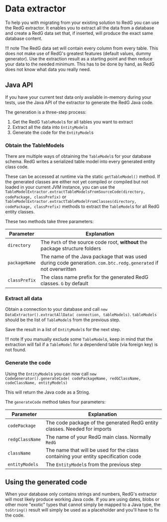 # Data extractor

To help you with migrating from your existing solution to RedG you can use
the RedG extractor. It enables you to extract all the data from a database and
create a RedG data set that, if inserted, will produce the exact same database
content.

!!! note
    The RedG data set will contain every column from every table. This does not
    make use of RedG's greatest features (default values, dummy generator).
    Use the extraction result as a starting point and then reduce your data to the
    needed minimum. This has to be done by hand, as RedG does not know what data you
    really need.
    
## Java API

If you have your current test data only available in-memory during your tests,
use the Java API of the extractor to generate the RedG Java code.

The generation is a three-step process:

 1. Get the RedG `TableModel`s for all tables you want to extract
 2. Extract all the data into `EntityModel`s
 3. Generate the code for the `EntityModel`s
 
### Obtain the TableModels

There are multiple ways of obtaining the `TableModel`s for your database schema.
RedG writes a serialized table model into every generated entity class code.

These can be accessed at runtime via the static `getTableModel()` method.
If the generated classes are either not yet compiled or compiled but not loaded
in your current JVM instance, you can use the `TableModelExtractor.extractTableModelsFromSourceCode(directory, codePackage, classPrefix)`
or `TableModelExtractor.extractTableModelFromClasses(directory, codePackage, classPrefix)` methods to
extract the `TableModel`s for all RedG entity classes.

These two methods take three parameters:

| Parameter | Explanation |
| --------- | ----------- |
| `directory` | The `Path` of the source code root, **without** the package structure folders |
| `packageName` | The name of the Java package that was used during code generation. `com.btc.redg.generated` if not overwritten |
| `classPrefix` | The class name prefix for the generated RedG classes. `G` by default |

### Extract all data

Obtain a connection to your database and call `new DataExtractor().extractAllData( connection, tableModels)`.
`tableModels` should be the list of `TableModel`s from the previous step.

Save the result in a list of `EntityModel`s for the next step.

!!! note
    If you manually exclude some `TableModel`s, keep in mind that the extraction will fail if a `TableModel`
    for a dependend table (via foreign key) is not found.

### Generate the code

Using the `EntityModel`s you can now call `new CodeGenerator().generateCode( codePackageName, redGClassName, codeClassName, entityModels)`

This will return the Java code as a String.

The `generateCode` method takes four parameters:

| Parameter | Explanation |
| --------- | ----------- |
| `codePackage` | The code package of the generated RedG entity classes. Needed for imports |
| `redgClassName` | The name of your RedG main class. Normally `RedG` |
| `className` | The name that will be used for the class containing your entity specification code |
| `entityModels` | The `EntityModel`s from the previous step |

## Using the generated code

When your database only contains strings and numbers, RedG's extractor will most likely produce working Java code.
If you are using dates, blobs or other more "exotic" types that cannot simply be mapped to a Java type, the `toString()` result
will simply be used as a placeholder and you'll have to fix the code.
